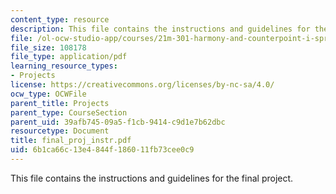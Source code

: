 ```yaml
---
content_type: resource
description: This file contains the instructions and guidelines for the final project.
file: /ol-ocw-studio-app/courses/21m-301-harmony-and-counterpoint-i-spring-2005/6b1ca66c13e4844f186011fb73cee0c9_final_proj_instr.pdf
file_size: 108178
file_type: application/pdf
learning_resource_types:
- Projects
license: https://creativecommons.org/licenses/by-nc-sa/4.0/
ocw_type: OCWFile
parent_title: Projects
parent_type: CourseSection
parent_uid: 39afb745-09a5-f1cb-9414-c9d1e7b62dbc
resourcetype: Document
title: final_proj_instr.pdf
uid: 6b1ca66c-13e4-844f-1860-11fb73cee0c9
---
```

This file contains the instructions and guidelines for the final project.